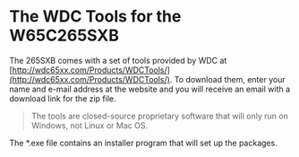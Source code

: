 # The WDC Tools for the W65C265SXB

The 265SXB comes with a set of tools provided by WDC at
[http://wdc65xx.com/Products/WDCTools/](http://wdc65xx.com/Products/WDCTools/).
To download them, enter your name and e-mail address at the website and you will
receive an email with a download link for the zip file. 

> The tools are closed-source proprietary software that will only run on 
> Windows, not Linux or Mac OS.

The *.exe file contains an installer program that will set up the packages.

